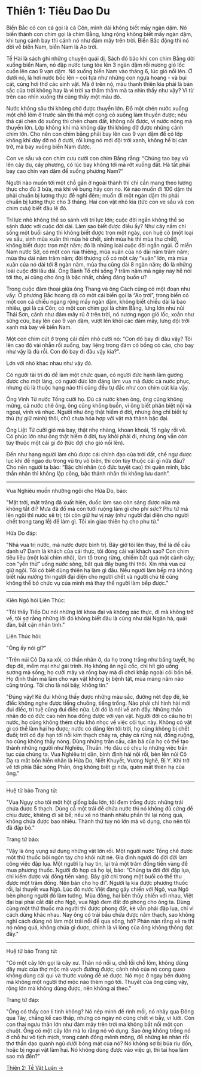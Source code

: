 # Thiên 1: Tiêu Dao Du

Biển Bắc có con cá gọi là cá Côn, mình dài không biết mấy ngàn dặm. Nó biến
thành con chim gọi là chim Bằng, lưng rộng không biết mấy ngàn dặm, khi tung
cánh bay thì cánh nó như đám mây trên trời. Biển Bắc động thì nó dời về biển
Nam, biển Nam là Ao trời.

Tề Hài là sách ghi những chuyện quái dị. Sách đó bảo khi con chim Bằng dời xuống
biển Nam, nó đập nước tung tóe lên 3 ngàn dặm rồi nương gió lốc cuốn lên cao 9
vạn dặm. Nó xuống biển Nam vào tháng 6, lúc gió nổi lên. Ở dưới nó, là hơi nước
bốc lên – coi tựa như những con ngựa hoang - và bụi cát, cùng hơi thở các sinh
vật. Mà ở trên nó, màu thanh thiên kia phải là bản sắc của trời không hay là vì
trời xa thăm thẳm mà ta nhìn thấy như vậy? Vì từ trên cao nhìn xuống thì cũng
thấy một màu đó.

Nước không sâu thì không chở được thuyền lớn. Đổ một chén nước xuống một chỗ lõm
ở trước sân thì thả một cọng cỏ xuống làm thuyền được; nếu thả cái chén đó xuống
thì chén chạm đất, không nổi được, vì nước nông mà thuyền lớn. Lớp không khí mà
không dày thì không đỡ được những cánh chim lớn. Cho nên con chim bằng phải bay
lên cao 9 vạn dặm để có lớp không khí dày đỡ nó ở dưới, rồi lưng nó mới đội trời
xanh, không hề bị cản trở, mà bay xuống biển Nam được.

Con ve sầu và con chim cưu cười con chim Bằng rằng: “Chúng tao bay vù lên cây
du, cây phương, có lúc bay không tới mà rớt xuống đất. Hà tất phải bay cao chín
vạn dặm để xuống phương Nam?”

Người nào muốn tới một chỗ gần ở ngoài thành thì chỉ cần mang theo lương thực
cho đủ 3 bữa, mà khi về bụng hãy còn no. Kẻ nào muốn đi 100 dặm thì phải chuẩn
bị lương thực để nghỉ đêm; muốn đi một ngàn dặm thì phải chuẩn bị lương thực cho
3 tháng. Hai con vật nhỏ kia (tức con ve sầu và con chim cưu) biết đâu lẽ đó.

Trí lực nhỏ không thể so sánh với trí lực lớn; cuộc đời ngắn không thể so sánh
được với cuộc đời dài. Làm sao biết được điều ấy? Như cây nấm chỉ sống một buổi
sáng thì không biết được trọn một ngày, con huệ cô (một loại ve sầu, sinh mùa
xuân thì mùa hè chết, sinh mùa hè thì mùa thu chết), không biết được trọn một
năm; đó là những loài cuộc đời ngắn ngủi. Ở miền Nam nước Sở, có một con rùa
thiêng, mùa xuân của nó dài năm trăm năm; mùa thu dài năm trăm năm; đời thượng
cổ có một cây “xuân” lớn, mà mùa xuân của nó dài tới 8 ngàn năm, mùa thu cũng
dài 8 ngàn năm; đó là những loài cuộc đời lâu dài. Ông Bành Tổ chỉ sống 7 trăm
năm mà ngày nay hễ nói tới thọ, ai cũng cho ông là bậc nhất, chẳng đáng buồn ư?

Trong cuộc đàm thoại giữa ông Thang và ông Cách cũng có một đoạn như vầy: Ở
phương Bắc hoang dã có một cái biển gọi là “Ao trời”, trong biển có một con cá
chiều ngang rộng mấy ngàn dặm, không biết chiều dài là bao nhiêu, gọi là cá Côn;
có một con chim gọi là chim Bằng, lưng lớn như núi Thái Sơn, cánh như đám mây rủ
ở trên trời, nó nương ngọn gió lốc, xoắn như sừng cừu, bay lên cao 9 vạn dặm,
vượt lên khỏi các đám mây, lưng đội trời xanh mà bay về biển Nam.

Một con chim cút ở trong cái đầm nhỏ cười nó: “Con đó bay đi đâu vậy? Tôi lên
cao độ vài nhẫn rồi xuống, bay liệng trong đám cỏ bồng cỏ cảo, cho bay như vậy
là đủ rồi. Con đó bay đi đâu vậy kìa?”.

Lớn với nhỏ khác nhau như vậy đó.

Có người tài trí đủ để làm một chức quan, có người đức hạnh làm gương được cho
một làng, có người đức lớn đáng làm vua mà được cả nước phục, nhưng dù là thuộc
hạng nào thì cũng đều tự đắc như con chim cút kia vậy.

Ông Vinh Tử nước Tống cười họ. Dù cả nước khen ông, ông cũng không mừng, cả nước
chê ông, ông cũng không buồn, vì ông biết phân biệt nội và ngoại, vinh và nhục.
Người như ông thật hiếm ở đời, nhưng ông chỉ biết tự thủ (tự giữ mình) thôi, chứ
chưa hóa hợp với vật mà thành bậc đại.

Ông Liệt Tử cưỡi gió mà bay, thật nhẹ nhàng, khoan khoái, 15 ngày rồi về. Có
phúc lớn như ông thật hiếm ở đời, tuy khỏi phải đi, nhưng ông vẫn còn tùy thuộc
một cái gì đó (tức đợi cho gió nổi lên).

Đến như hạng người làm chủ được cái chính đạo của trời đất, chế ngự được lục khí
để ngao du trong vũ trụ vô biên, thì còn tùy thuộc cái gì nữa đâu? Cho nên người
ta bảo: “Bậc chí nhân (có đức tuyệt cao) thì quên mình, bậc thần nhân thì không
lập công, bậc thánh nhân thì không lưu danh”.

***

Vua Nghiêu muốn nhường ngôi cho Hứa Do, bảo:

"Mặt trời, mặt trăng đã xuất hiện, đuốc làm sao còn sáng được nữa mà không tắt
đi? Mưa đã đổ mà còn tưới ruộng làm gì cho phí sức? Phu tử mà lên ngôi thì nước
sẽ trị; tôi còn giữ hư vị này (như người đại diện cho người chết trong tang lễ)
để làm gì. Tôi xin giao thiên hạ cho phu tử."

Hứa Do đáp:

"Nhà vua trị nước, mà nước được bình trị. Bây giờ tôi lên thay, thế là để cầu
danh ư? Danh là khách của cái thực, tôi đóng cái vai khách sao? Con chim tiêu
liêu (một loài chim nhỏ), làm tổ trong rừng, chiếm bất quá một cành cây; con
“yển thử” uống nước sông, bất quá đầy bụng thì thôi. Xin nhà vua cứ giữ ngôi.
Tôi có biết dùng thiên hạ làm gì đâu. Nếu người làm bếp mà không biết nấu nướng
thì người đại diện cho người chết và người chủ tế cũng không thể bỏ chức vụ của
mình mà thay thế người làm bếp được."

***

Kiên Ngô hỏi Liên Thúc:

"Tôi thấy Tiếp Dư nói những lời khoa đại và không xác thực, đi mà không trở về,
tôi sợ rằng những lời đó không biết đâu là cùng như dải Ngân hà, quái đản, bất
cận nhân tình."

Liên Thúc hỏi:

"Ông ấy nói gì?"

"Trên núi Cô Dạ xa xôi, có thần nhân ở, da họ trong trắng như băng tuyết, họ đẹp
đẽ, mềm mại như gái trinh. Họ không ăn ngũ cốc, chỉ hít gió uống sương mà sống;
họ cưỡi mây và rồng bay mà đi chơi khắp ngoài cõi bốn bể. Họ định thần mà làm
cho vạn vật không bị bệnh tật, mùa màng năm nào cũng trúng. Tôi cho là nói bậy,
không tin."

"Đúng vậy! Kẻ đui không thấy được những màu sắc, đường nét đẹp đẽ, kẻ điếc không
nghe được tiếng chuông, tiếng trống. Nào phải chỉ hình hài mới đui điếc, trí tuệ
cũng đui điếc nữa. Lời đó là nói về anh đấy. Những thần nhân đó có đức cao nên
hòa đồng được với vạn vật. Người đời có cầu họ trị nước, họ cũng không thèm chịu
khó nhọc về việc cõi tục này. Không có vật gì có thể làm hại họ được; nước có
dâng lên tới trời, họ cũng không bị chết đuối; trời có đại hạn tới nỗi kim thạch
chảy ra, cháy cả rừng núi, đồng ruộng, họ cũng không thấy nóng. Dùng những trần
cấu, cặn bã của họ có thể tạo thành những người như Nghiêu, Thuấn. Họ đâu có
chịu lo những việc trần tục của chúng ta. Vua Nghiêu trị dân, bình định hải nội
rồi, bèn lên núi Cô Dạ ra mắt bốn hiền nhân là Hứa Do, Niết Khuyết, Vương Nghê,
Bị Y. Khi trở về tới phía Bắc sông Phần, ông không biết gì nữa, quên mất thiên
hạ của ông."

***

Huệ tử bảo Trang tử:

"Vua Ngụy cho tôi một hột giống bầu lớn, tôi đem trồng được những trái chứa được
5 thạch. Dùng cả một trái để chứa nước thì nó không đủ cứng để chịu được, khiêng
đi sẽ bể; nếu xẻ nó thành nhiều phần thì lại nông quá, không chứa được bao
nhiêu. Thành thử tuy nó lớn mà vô dụng, cho nên tôi đã đập bỏ."

Trang tử bảo:

"Vậy là ông vụng sử dụng những vật lớn rồi. Một người nước Tống chế được một thứ
thuốc bôi ngón tay cho khỏi nứt nẻ. Gia đình người đó đời đời làm công việc đập
lụa. Một người lạ hay tin, lại trả một trăm đồng tiền vàng để mua phương thuốc.
Người đó họp cả họ lại, bảo: “Chúng ta đời đời đập lụa, chỉ kiếm được vài đồng
tiền vàng. Bây giờ chỉ trong một buổi có thể thu được một trăm đồng. Nên bán cho
họ đi”. Người lạ kia được phương thuốc rồi, lại thuyết vua Ngô. Lúc đó nước Việt
đang gây chiến với Ngô, vua Ngô bèn phong người đó làm tướng. Mùa đông, hai bên
thủy chiến với nhau, Việt đại bại phải cắt đất cho Ngô, vua Ngô đem đất đó phong
cho ông ta. Dùng cùng một thứ thuốc mà người thì được phong đất, kẻ vẫn phải đập
lụa, chỉ vì cách dùng khác nhau. Nay ông có trái bầu chứa được năm thạch, sao
không nghĩ cách dùng nó làm một trái nổi để qua sông, hở? Phàn nàn rằng xẻ ra
thì nó nông quá, không chứa gì được, chính là vì lòng của ông không thông đạt
đấy."

***

Huệ tử bảo Trang tử:

"Có một cây lớn gọi là cây xư. Thân nó nổi u, chỗ lồi chỗ lõm, không dùng dây
mực của thợ mộc mà vạch đường được; cành nhỏ của nó cong queo không dùng cái qui
và thước vuông để xẻ được. Nó mọc ở ngay bên đường mà không một người thợ mộc
nào thèm ngó tới. Thuyết của ông cũng vậy, rộng lớn mà không dùng được, nên
không ai theo."

Trang tử đáp:

"Ông có thấy con li tinh không? Nó nép mình để rình mồi, nó nhảy qua Đông qua
Tây, chẳng kể cao thấp, nhưng có ngày nó cũng chết vì bẫy, vì lưới. Còn con thai
ngưu thân lớn như đám mây trên trời mà không bắt nổi một con chuột. Ông có một
cây lớn mà lo rằng nó vô dụng. Sao ông không trồng nó ở chỗ hư vô tịch mịch,
trong cánh đồng mênh mông, để những kẻ nhàn rỗi thơ thẩn dạo quanh ngủ dưới bóng
mát của nó? Nó không sợ bị búa rìu đốn, hoặc bị ngoại vật làm hại. Nó không dùng
được vào việc gì, thì tai họa làm sao mà đến?"

[Thiên 2: Tề Vật Luận &rarr;](https://github.com/semiarthanoian/sach-trang-tu/blob/master/contents/02-te-vat-luan.md)
